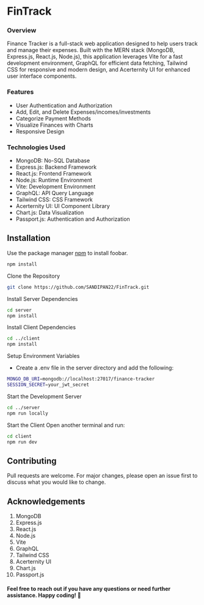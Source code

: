 # FinTrack

### Overview

Finance Tracker is a full-stack web application designed to help users track and manage their expenses. Built with the MERN stack (MongoDB, Express.js, React.js, Node.js), this application leverages Vite for a fast development environment, GraphQL for efficient data fetching, Tailwind CSS for responsive and modern design, and Acerternity UI for enhanced user interface components.

### Features

- User Authentication and Authorization
- Add, Edit, and Delete Expenses/incomes/investments
- Categorize Payment Methods
- Visualize Finances with Charts
- Responsive Design

### Technologies Used

- MongoDB: No-SQL Database
- Express.js: Backend Framework
- React.js: Frontend Framework
- Node.js: Runtime Environment
- Vite: Development Environment
- GraphQL: API Query Language
- Tailwind CSS: CSS Framework
- Acerternity UI: UI Component Library
- Chart.js: Data Visualization
- Passport.js: Authentication and Authorization

## Installation

Use the package manager [npm](https://docs.npmjs.com/about-npm) to install foobar.

```bash
npm install
```

Clone the Repository

```bash
git clone https://github.com/SANDIPAN22/FinTrack.git
```

Install Server Dependencies

```bash
cd server
npm install
```

Install Client Dependencies

```bash
cd ../client
npm install
```

Setup Environment Variables

- Create a .env file in the server directory and add the following:

```bash
MONGO_DB_URI=mongodb://localhost:27017/finance-tracker
SESSION_SECRET=your_jwt_secret
```

Start the Development Server

```bash
cd ../server
npm run locally
```

Start the Client
Open another terminal and run:

```bash
cd client
npm run dev
```

## Contributing

Pull requests are welcome. For major changes, please open an issue first
to discuss what you would like to change.

## Acknowledgements

1. MongoDB
2. Express.js
3. React.js
4. Node.js
5. Vite
6. GraphQL
7. Tailwind CSS
8. Acerternity UI
9. Chart.js
10. Passport.js

#### Feel free to reach out if you have any questions or need further assistance. Happy coding! 🚀
